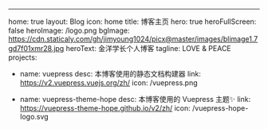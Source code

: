 ---
home: true
layout: Blog
icon: home
title: 博客主页
hero: true
heroFullScreen: false
heroImage: /logo.png
bgImage: https://cdn.staticaly.com/gh/jimyoung1024/picx@master/images/blimage1.7gd7f01xmr28.jpg
heroText: 金洋学长个人博客
tagline: LOVE & PEACE
projects:
  - name: vuepress
    desc: 本博客使用的静态文档构建器
    link: https://v2.vuepress.vuejs.org/zh/
    icon: /vuepress.png

  - name: vuepress-theme-hope
    desc: 本博客使用的 Vuepress 主题✨
    link: https://vuepress-theme-hope.github.io/v2/zh/
    icon: /vuepress-hope-logo.svg